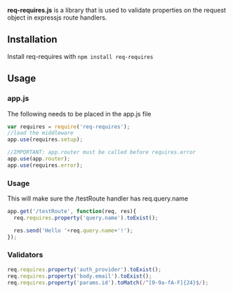 **req-requires.js** is a library that is used to validate properties on the request object in expressjs route handlers.

## Installation

Install req-requires with `npm install req-requires`

## Usage

### app.js
The following needs to be placed in the app.js file
```javascript
var requires = require('req-requires');
//load the middleware
app.use(requires.setup);

//IMPORTANT: app.router must be called before requires.error
app.use(app.router);
app.use(requires.error);
```

### Usage

This will make sure the /testRoute handler has req.query.name
```javascript
app.get('/testRoute', function(req, res){
  req.requires.property('query.name').toExist();

  res.send('Hello '+req.query.name+'!');
});
```

### Validators
```javascript 
req.requires.property('auth_provider').toExist();
req.requires.property('body.email').toExist();
req.requires.property('params.id').toMatch(/^[0-9a-fA-F]{24}$/);
```
